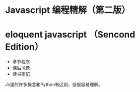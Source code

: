 # Javascript 编程精解（第二版）
# eloquent javascript （Sencond Edition）

* 章节程序
* 课后习题
* 读书笔记

Js里的许多概念和Python有区别，但很容易理解。

